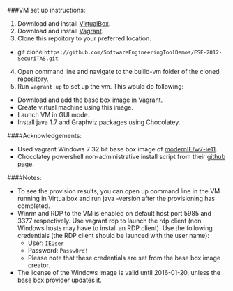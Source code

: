 ###VM set up instructions:

1. Download and install [VirtualBox](https://www.virtualbox.org/).
2. Download and install [Vagrant](http://www.vagrantup.com/).
3. Clone this repoitory to your preferred location. 
  * git clone `https://github.com/SoftwareEngineeringToolDemos/FSE-2012-SecuriTAS.git`
4. Open command line and navigate to the bulild-vm folder of the cloned repository.
4. Run `vagrant up` to set up the vm. This would do following:
  * Download and add the base box image in Vagrant.
  * Create virtual machine using this image.
  * Launch VM in GUI mode.
  * Install java 1.7 and Graphviz packages using Chocolatey.

####Acknowledgements:
  * Used vagrant Windows 7 32 bit base box image of [modernIE/w7-ie11](https://vagrantcloud.com/modernIE/boxes/w7-ie11).
  * Chocolatey powershell non-administrative install script from their [github page](https://github.com/chocolatey/choco/wiki/Installation#command-line).

####Notes:
  * To see the provision results, you can open up command line in the VM running in Virtualbox and run java -version after the provisioning has completed.
  * Winrm and RDP to the VM is enabled on default host port 5985 and 3377 respectively. Use vagrant rdp to launch the rdp client (non Windows hosts may have to install an RDP client). Use the following credentials (the RDP client should be launced with the user name):
      * User: `IEUser`
      * Password: `Passw0rd!`
      * Please note that these credentials are set from the base box image creator.
  * The license of the Windows image is valid until 2016-01-20, unless the base box provider updates it.
